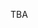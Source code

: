 TBA

<!--
### INLG 2025: First Call for Workshop & Tutorial Proposals

18th International Conference on Natural Language Generation
Hanoi, Vietnam, October 29 - November 2, 2025. 

---

The 18th International Conference on Natural Language Generation (INLG 2025) (https://2025.inlgmeeting.org/) will be held in TBA. Building on the success of previous years, we hope to include a number of independently organised research workshops and tutorials. These workshops and tutorials will take place immediately after or prior to the main conference. The INLG organisers and SIGGEN cordially invite workshop proposals for one-day or half-day workshops at INLG 2025.

Proposals can focus on any topic relevant to the Natural Language Generation community (NLG). We especially invite new and novel proposals in relatively new areas which have recently begun to attract interest in the research community, or topics where greater interaction between the NLG community and another established research community can be beneficial to both fields. Proposals that form part of an existing series, are also welcome.

Workshops and tutorials should provide an informal setting, where participants will have the opportunity to discuss technical topics in an atmosphere that fosters the active exchange of ideas. Proposals should also describe the format of the proposed workshop or tutorial. We encourage formats that will foster discussion and exchange of ideas (talks, posters, panels, invited speakers). Workshops and tutorials at INLG 2024 should be planned as half-day or full one-day events.

Proposals can be submitted via TBA. Should you have any questions, feel free to contact INLG 2025 Workshop Chair, Jing Li, email: jing-amelia.li@polyu.edu.hk

### Format Requirement

1. Approximately 2 pages long
2. The names and affiliations of the organizers
3. The name of the workshop and its duration (half-day or full-day)
4. A description of the workshop aims
5. A short description of the format of planned activities
6. An indication of the research communities that the workshop is expected to target

After a workshop proposal is accepted, the organizers are encouraged to create a website for the workshop. The INLG 2025 main conference website will provide a link to each workshop.

### Important dates

- Deadline for receipt of workshop proposals: TBA
- Notification of acceptance: TBA
- Workshop date: TBA

#### Suggested timeline for workshop organization

- Call for workshop papers or abstracts: TBA
- Submissions due: TBA
- Notification of acceptance: TBA
- Camera-ready papers due: TBA (i.e. two weeks before INLG)

All deadlines are at 11.59 PM, UTC-8.

---

Program Co-Chairs:
Nguyen Le Minh (Japan Advanced Institute of Science and Technology)
Daphne Ippolito (Carnegie Mellon University)
Saad Mahamood (trivago)

Publications chair:
Chung-Chi Chen (AIRC)

Workshop chair:
Jing Li (Hong Kong Polytechnic University)

Generation Challenge co-chairs:
Simon Mille (ADAPT Centre)
Miruna Clinciu (Heriot-Watt University and the University of Edinburgh)

Website: https://2025.inlgmeeting.org/
X: @inlgmeeting

-->